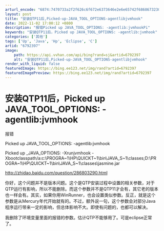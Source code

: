 ```yaml
---
arturl_encode: "6874:7470733a2f2f626c6f672e6373646e2e6e65742f6868673230:382f61727469636c652f64657461696c732f36373932333937"
layout: post
title: "安装QTP11后,Picked-up-JAVA_TOOL_OPTIONS-agentlibjvmhook"
date: 2022-11-02 17:00:12 +0800
description: "报错Picked up JAVA_TOOL_OPTIONS: -agentlib:jvmhookPi"
keywords: "安装QTP11后，Picked up JAVA_TOOL_OPTIONS: -agentlib:jvmhook"
categories: ['其他']
tags: ['Up', 'Java', 'Hp', 'Eclipse', 'C']
artid: "6792397"
image:
    path: https://api.vvhan.com/api/bing?rand=sj&artid=6792397
    alt: "安装QTP11后,Picked-up-JAVA_TOOL_OPTIONS-agentlibjvmhook"
render_with_liquid: false
featuredImage: https://bing.ee123.net/img/rand?artid=6792397
featuredImagePreview: https://bing.ee123.net/img/rand?artid=6792397
---
```


# 安装QTP11后，Picked up JAVA\_TOOL\_OPTIONS: -agentlib:jvmhook

报错

Picked up JAVA\_TOOL\_OPTIONS: -agentlib:jvmhook

Picked up \_JAVA\_OPTIONS: -Xrunjvmhook -Xbootclasspath/a:c:\PROGRA~1\HP\QUICKT~1\bin\JAVA\_S~1\classes;D:\PROGRA~1\HP\QUICKT~1\bin\JAVA\_S~1\classes\jasmine.jar

<http://zhidao.baidu.com/question/286803290.html>

你好，这个问题并不是版本问题。这个是QTP安装过程中设置的相关参数，对于QTP运行有影响，所以不能删除。而这个参数并不是QTP11才会有，其它老的版本也一样会有。其实，如果你用WinRunner，也会设置类似参数。反正，就是这个参数是从Mercury年代开始就有的。不过，额外说一句，这个参数会对部分Java程序运行带来一定的影响，但总体影响不大。即使有问题的，也都可以解决。

我删除了环境变量里面的报错的参数。估计QTP不能够用了。可是eclipse正常了。
